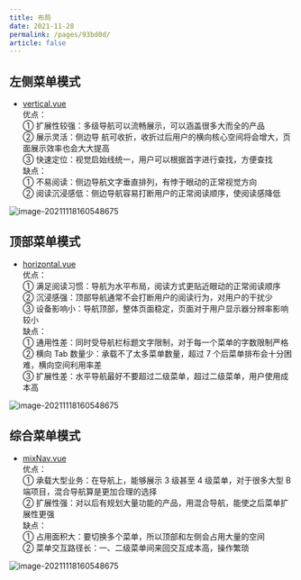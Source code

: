 ```yaml
---
title: 布局
date: 2021-11-28
permalink: /pages/93bd0d/
article: false
---
```


## 左侧菜单模式

- [vertical.vue](https://gitee.com/yiming_chang/vue-pure-admin/blob/main/src/layout/components/sidebar/vertical.vue) <Badge text="代码"/>  
   优点：  
   ① 扩展性较强：多级导航可以流畅展示，可以涵盖很多大而全的产品  
   ② 展示灵活：侧边导 航可收折，收折过后用户的横向核心空间将会增大，页面展示效率也会大大提高  
   ③ 快速定位：视觉启始线统一，用户可以根据首字进行查找，方便查找  
   缺点：  
   ① 不易阅读：侧边导航文字垂直排列，有悖于眼动的正常视觉方向  
   ② 阅读沉浸感低：侧边导航容易打断用户的正常阅读顺序，使阅读感降低

![image-20211118160548675](~@alias/img/layout/vertical.png)

## 顶部菜单模式

- [horizontal.vue](https://gitee.com/yiming_chang/vue-pure-admin/blob/main/src/layout/components/sidebar/horizontal.vue) <Badge text="代码"/>  
  优点：  
   ① 满足阅读习惯：导航为水平布局，阅读方式更贴近眼动的正常阅读顺序  
   ② 沉浸感强：顶部导航通常不会打断用户的阅读行为，对用户的干扰少  
   ③ 设备影响小：导航顶部，整体页面稳定，页面对于用户显示器分辨率影响较小  
  缺点：  
  ① 通用性差：同时受导航栏标题文字限制，对于每一个菜单的字数限制严格  
  ② 横向 Tab 数量少：承载不了太多菜单数量，超过 7 个后菜单排布会十分困难，横向空间利用率差  
  ③ 扩展性差：水平导航最好不要超过二级菜单，超过二级菜单，用户使用成本高

![image-20211118160548675](~@alias/img/layout/horizontal.png)

## 综合菜单模式

- [mixNav.vue](https://gitee.com/yiming_chang/vue-pure-admin/blob/main/src/layout/components/sidebar/mixNav.vue) <Badge text="代码"/>  
  优点：  
   ① 承载大型业务：在导航上，能够展示 3 级甚至 4 级菜单，对于很多大型 B 端项目，混合导航算是更加合理的选择  
   ② 扩展性强：对以后有规划大量功能的产品，用混合导航，能使之后菜单扩展性更强  
  缺点：  
  ① 占用面积大：要切换多个菜单，所以顶部和左侧会占用大量的空间  
  ② 菜单交互路径长：一、二级菜单间来回交互成本高，操作繁琐

![image-20211118160548675](~@alias/img/layout/mix.png)
